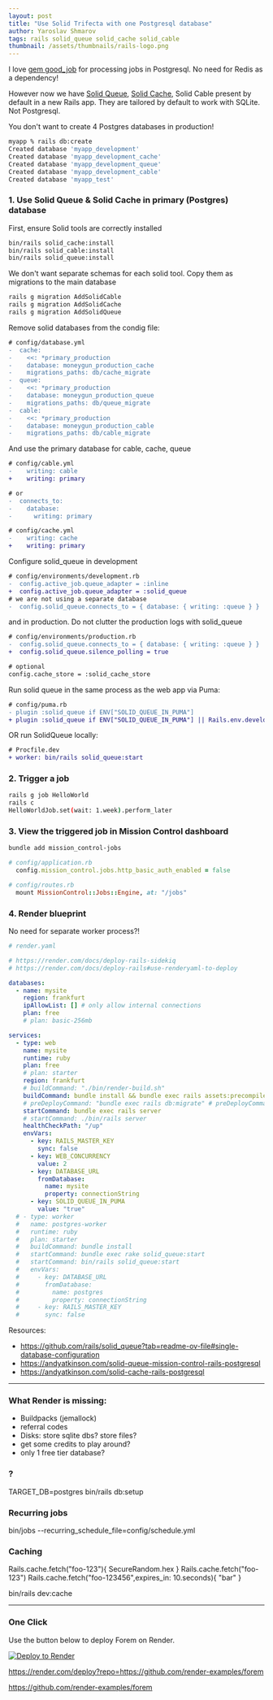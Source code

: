 ```yaml
---
layout: post
title: "Use Solid Trifecta with one Postgresql database"
author: Yaroslav Shmarov
tags: rails solid_queue solid_cache solid_cable
thumbnail: /assets/thumbnails/rails-logo.png
---
```


I love [gem good_job](https://blog.corsego.com/background-jobs-good-job) for processing jobs in Postgresql. No need for Redis as a dependency!

However now we have [Solid Queue](https://github.com/rails/solid_queue), [Solid Cache](https://github.com/rails/solid_cache), Solid Cable present by default in a new Rails app. They are tailored by default to work with SQLite. Not Postgresql.

You don't want to create 4 Postgres databases in production!

```sh
myapp % rails db:create
Created database 'myapp_development'
Created database 'myapp_development_cache'
Created database 'myapp_development_queue'
Created database 'myapp_development_cable'
Created database 'myapp_test'
```

### 1. Use Solid Queue & Solid Cache in primary (Postgres) database

First, ensure Solid tools are correctly installed

```sh
bin/rails solid_cache:install
bin/rails solid_cable:install
bin/rails solid_queue:install
```

We don't want separate schemas for each solid tool. Copy them as migrations to the main database

```sh
rails g migration AddSolidCable
rails g migration AddSolidCache
rails g migration AddSolidQueue
```

Remove solid databases from the condig file:

```diff
# config/database.yml
-  cache:
-    <<: *primary_production
-    database: moneygun_production_cache
-    migrations_paths: db/cache_migrate
-  queue:
-    <<: *primary_production
-    database: moneygun_production_queue
-    migrations_paths: db/queue_migrate
-  cable:
-    <<: *primary_production
-    database: moneygun_production_cable
-    migrations_paths: db/cable_migrate
```

And use the primary database for cable, cache, queue

```diff
# config/cable.yml
-    writing: cable
+    writing: primary

# or
-  connects_to:
-    database:
-      writing: primary
```

```diff
# config/cache.yml
-    writing: cache
+    writing: primary
```

Configure solid_queue in development

```diff
# config/environments/development.rb
-  config.active_job.queue_adapter = :inline
+  config.active_job.queue_adapter = :solid_queue
# we are not using a separate database
-  config.solid_queue.connects_to = { database: { writing: :queue } }
```

and in production. Do not clutter the production logs with solid_queue

```diff
# config/environments/production.rb
-  config.solid_queue.connects_to = { database: { writing: :queue } }
+  config.solid_queue.silence_polling = true

# optional
config.cache_store = :solid_cache_store
```

Run solid queue in the same process as the web app via Puma:

```diff
# config/puma.rb
- plugin :solid_queue if ENV["SOLID_QUEUE_IN_PUMA"]
+ plugin :solid_queue if ENV["SOLID_QUEUE_IN_PUMA"] || Rails.env.development?
```

OR run SolidQueue locally:

```diff
# Procfile.dev
+ worker: bin/rails solid_queue:start
```

### 2. Trigger a job

```sh
rails g job HelloWorld
rails c
HelloWorldJob.set(wait: 1.week).perform_later
```

### 3. View the triggered job in Mission Control dashboard

```sh
bundle add mission_control-jobs
```

```ruby
# config/application.rb
  config.mission_control.jobs.http_basic_auth_enabled = false
```

```ruby
# config/routes.rb
  mount MissionControl::Jobs::Engine, at: "/jobs"
```

### 4. Render blueprint

No need for separate worker process?!

```yml
# render.yaml

# https://render.com/docs/deploy-rails-sidekiq
# https://render.com/docs/deploy-rails#use-renderyaml-to-deploy

databases:
  - name: mysite
    region: frankfurt
    ipAllowList: [] # only allow internal connections
    plan: free
    # plan: basic-256mb

services:
  - type: web
    name: mysite
    runtime: ruby
    plan: free
    # plan: starter
    region: frankfurt
    # buildCommand: "./bin/render-build.sh"
    buildCommand: bundle install && bundle exec rails assets:precompile && bundle exec rails assets:clean && bundle exec rails db:migrate
    # preDeployCommand: "bundle exec rails db:migrate" # preDeployCommand only available on paid instance types
    startCommand: bundle exec rails server
    # startCommand: ./bin/rails server
    healthCheckPath: "/up"
    envVars:
      - key: RAILS_MASTER_KEY
        sync: false
      - key: WEB_CONCURRENCY
        value: 2
      - key: DATABASE_URL
        fromDatabase:
          name: mysite
          property: connectionString
      - key: SOLID_QUEUE_IN_PUMA
        value: "true"
  # - type: worker
  #   name: postgres-worker
  #   runtime: ruby
  #   plan: starter
  #   buildCommand: bundle install
  #   startCommand: bundle exec rake solid_queue:start
  #   startCommand: bin/rails solid_queue:start
  #   envVars:
  #     - key: DATABASE_URL
  #       fromDatabase:
  #         name: postgres
  #         property: connectionString
  #     - key: RAILS_MASTER_KEY
  #       sync: false
```

Resources:

- https://github.com/rails/solid_queue?tab=readme-ov-file#single-database-configuration
- https://andyatkinson.com/solid-queue-mission-control-rails-postgresql
- https://andyatkinson.com/solid-cache-rails-postgresql

---

### What Render is missing:

- Buildpacks (jemallock)
- referral codes
- Disks: store sqlite dbs? store files?
- get some credits to play around?
- only 1 free tier database?

### ?

TARGET_DB=postgres bin/rails db:setup

### Recurring jobs

bin/jobs --recurring_schedule_file=config/schedule.yml

### Caching

Rails.cache.fetch("foo-123"){ SecureRandom.hex }
Rails.cache.fetch("foo-123")
Rails.cache.fetch("foo-123456",expires_in: 10.seconds){ "bar" }

bin/rails dev:cache

---

### One Click

Use the button below to deploy Forem on Render.

[![Deploy to Render](https://render.com/images/deploy-to-render-button.svg)](https://render.com/deploy)

https://render.com/deploy?repo=https://github.com/render-examples/forem

https://github.com/render-examples/forem
